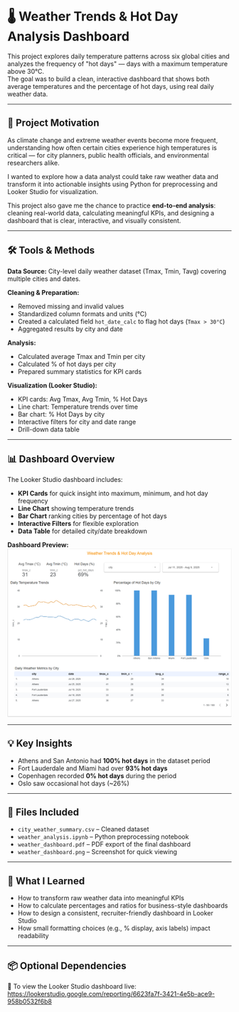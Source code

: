 # 🌡️ Weather Trends & Hot Day Analysis Dashboard  

This project explores daily temperature patterns across six global cities and analyzes the frequency of "hot days" — days with a maximum temperature above 30°C.  
The goal was to build a clean, interactive dashboard that shows both average temperatures and the percentage of hot days, using real daily weather data.

---

## 📌 Project Motivation  
As climate change and extreme weather events become more frequent, understanding how often certain cities experience high temperatures is critical — for city planners, public health officials, and environmental researchers alike.  

I wanted to explore how a data analyst could take raw weather data and transform it into actionable insights using Python for preprocessing and Looker Studio for visualization.  

This project also gave me the chance to practice **end-to-end analysis**: cleaning real-world data, calculating meaningful KPIs, and designing a dashboard that is clear, interactive, and visually consistent.

---

## 🛠 Tools & Methods  

**Data Source:** City-level daily weather dataset (Tmax, Tmin, Tavg) covering multiple cities and dates.  

**Cleaning & Preparation:**  
- Removed missing and invalid values  
- Standardized column formats and units (°C)  
- Created a calculated field `hot_date_calc` to flag hot days (`Tmax > 30°C`)  
- Aggregated results by city and date  

**Analysis:**  
- Calculated average Tmax and Tmin per city  
- Calculated % of hot days per city  
- Prepared summary statistics for KPI cards  

**Visualization (Looker Studio):**  
- KPI cards: Avg Tmax, Avg Tmin, % Hot Days  
- Line chart: Temperature trends over time  
- Bar chart: % Hot Days by city  
- Interactive filters for city and date range  
- Drill-down data table  

---

## 📊 Dashboard Overview  

The Looker Studio dashboard includes:  
- **KPI Cards** for quick insight into maximum, minimum, and hot day frequency  
- **Line Chart** showing temperature trends  
- **Bar Chart** ranking cities by percentage of hot days  
- **Interactive Filters** for flexible exploration  
- **Data Table** for detailed city/date breakdown  

**Dashboard Preview:**  
![Weather Dashboard Screenshot](weather_dashboard.png)


---

## 💡 Key Insights  
- Athens and San Antonio had **100% hot days** in the dataset period  
- Fort Lauderdale and Miami had over **93% hot days**  
- Copenhagen recorded **0% hot days** during the period  
- Oslo saw occasional hot days (~26%)  

---

## 📁 Files Included  
- `city_weather_summary.csv` – Cleaned dataset  
- `weather_analysis.ipynb` – Python preprocessing notebook  
- `weather_dashboard.pdf` – PDF export of the final dashboard  
- `weather_dashboard.png` – Screenshot for quick viewing  

---

## 🚀 What I Learned  
- How to transform raw weather data into meaningful KPIs  
- How to calculate percentages and ratios for business-style dashboards  
- How to design a consistent, recruiter-friendly dashboard in Looker Studio  
- How small formatting choices (e.g., % display, axis labels) impact readability  

---

## 📦 Optional Dependencies  
📁 To view the Looker Studio dashboard live:  
https://lookerstudio.google.com/reporting/6623fa7f-3421-4e5b-ace9-958b0532f6b8  

